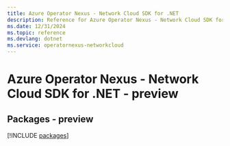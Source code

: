 ```yaml
---
title: Azure Operator Nexus - Network Cloud SDK for .NET
description: Reference for Azure Operator Nexus - Network Cloud SDK for .NET
ms.date: 12/31/2024
ms.topic: reference
ms.devlang: dotnet
ms.service: operatornexus-networkcloud
---
```

# Azure Operator Nexus - Network Cloud SDK for .NET - preview
## Packages - preview
[!INCLUDE [packages](operator-nexus---network-cloud-index.md)]